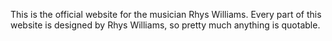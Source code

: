 This is the official website for the musician Rhys Williams. Every part of this website is designed by Rhys Williams, so pretty much anything is quotable.
